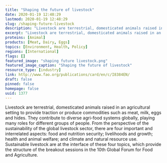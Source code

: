 ```yaml
---
title: "Shaping the future of livestock"
date: 2020-01-19 12:48:29
lastmod: 2020-01-19 12:48:29
slug: /shaping-future-livestock
description: "Livestock are terrestrial, domesticated animals raised in an agricultural setting to provide traction or produce commodities such as meat, milk, eggs and hides. They contribute to diverse agri-food systems globally, playing many roles for different groups of people. From the perspective of the sustainability of the global livestock sector, there are four important and interrelated aspects: food and nutrition security; livelihoods and growth; health and animal welfare; and climate and natural resource use."
excerpt: "Livestock are terrestrial, domesticated animals raised in an agricultural setting to provide traction or produce commodities such as meat, milk, eggs and hides. They contribute to diverse agri-food systems globally, playing many roles for different groups of people. From the perspective of the sustainability of the global livestock sector, there are four important and interrelated aspects: food and nutrition security; livelihoods and growth; health and animal welfare; and climate and natural resource use."
proteins: [Animal]
products: [Meat, Dairy, Eggs]
topics: [Environment, Health, Policy]
regions: [International]
flags: []
featured_image: "shaping future livestock.png"
featured_image_caption: "Shaping the future of livestock"
resource_type: [industry]
link: http://www.fao.org/publications/card/en/c/I8384EN/
draft: false
pinned: false
homepage: false
uuid: 1377
---
```

Livestock are terrestrial, domesticated animals raised in an
agricultural setting to provide traction or produce commodities such as
meat, milk, eggs and hides. They contribute to diverse agri-food systems
globally, playing many roles for different groups of people. From the
perspective of the sustainability of the global livestock sector, there
are four important and interrelated aspects: food and nutrition
security; livelihoods and growth; health and animal welfare; and climate
and natural resource use. Sustainable livestock are at the interface of
these four topics, which provide the structure of the breakout sessions
in the 10th Global Forum for Food and Agriculture.
